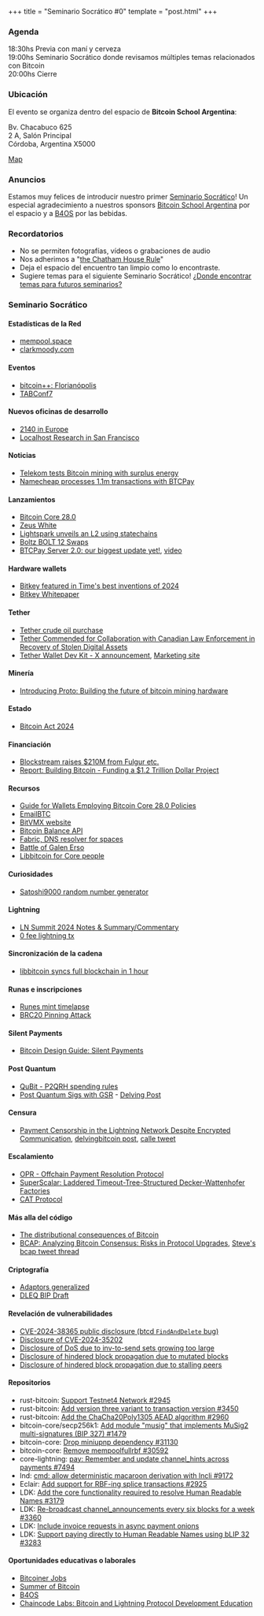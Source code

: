 +++
title = "Seminario Socrático #0"
template = "post.html"
+++

### Agenda

18:30hs Previa con maní y cerveza\
19:00hs Seminario Socrático donde revisamos múltiples temas relacionados con Bitcoin\
20:00hs Cierre

### Ubicación

El evento se organiza dentro del espacio de **Bitcoin School Argentina**:

Bv. Chacabuco 625\
2 A, Salón Principal\
Córdoba, Argentina X5000

[Map](https://maps.app.goo.gl/qKsJHTbN6XiK1h717) 

### Anuncios

Estamos muy felices de introducir nuestro primer [Seminario Socrático](/about)!
Un especial agradecimiento a nuestros sponsors [Bitcoin School Argentina](https://bitcoinschoolar.com/) por el espacio y
a [B4OS](https://www.libreriadesatoshi.com/b4os) por las bebidas.

### Recordatorios

- No se permiten fotografías, vídeos o grabaciones de audio
- Nos adherimos a "[the Chatham House Rule](https://www.chathamhouse.org/about-us/chatham-house-rule)"
- Deja el espacio del encuentro tan limpio como lo encontraste.
- Sugiere temas para el siguiente Seminario Socrático! [¿Donde encontrar temas para futuros seminarios?](/about/find-topics)

### Seminario Socrático

#### Estadísticas de la Red
- [mempool.space](https://mempool.space/)
- [clarkmoody.com](https://bitcoin.clarkmoody.com/dashboard/)
  
#### Eventos
- [bitcoin++: Florianópolis](https://btcplusplus.dev/conf/floripa)
- [TABConf7](https://6.tabconf.com/)


#### Nuevos oficinas de desarrollo
- [2140 in Europe](https://2140.dev/)
- [Localhost Research in San Francisco](https://lclhost.org/)

#### Noticias
- [Telekom tests Bitcoin mining with surplus energy](https://www.telekom.com/en/media/media-information/archive/test-bitcoin-mining-infrastructure-for-surplus-energy-1082684)
- [Namecheap processes 1.1m transactions with BTCPay](https://blog.btcpayserver.org/case-study-namecheap/)

#### Lanzamientos
- [Bitcoin Core 28.0](https://bitcoincore.org/en/releases/28.0/)
- [Zeus White](https://blog.zeusln.com/introducing-zeus-white/)
- [Lightspark unveils an L2 using statechains](https://bitcoinmagazine.com/business/lightspark-announces-new-bitcoin-l2-and-upgraded-uma-capabilities)
- [Boltz BOLT 12 Swaps](https://xcancel.com/boltzhq/status/1853834574914113720)
- [BTCPay Server 2.0: our biggest update yet!](https://blog.btcpayserver.org/btcpay-server-2-0/), [video](https://x.com/BtcpayServer/status/1851636343664791745)

#### Hardware wallets
- [Bitkey featured in Time's best inventions of 2024](https://time.com/7094838/block-bitkey/)
- [Bitkey Whitepaper](https://x.com/jesseposner/status/1852394646997217742)

#### Tether
- [Tether crude oil purchase](https://x.com/paoloardoino/status/1854897147499397437)
- [Tether Commended for Collaboration with Canadian Law Enforcement in Recovery of Stolen Digital Assets](https://tether.io/news/tether-commended-for-collaboration-with-canadian-law-enforcement-in-recovery-of-stolen-digital-assets/)
- [Tether Wallet Dev Kit - X announcement](https://x.com/Tether_to/status/1856019304031846811), [Marketing site](https://wallet.tether.io/)

#### Minería
- [Introducing Proto: Building the future of bitcoin mining hardware](https://www.mining.build/blog/introducing-proto-building-the-future-of-bitcoin-mining-hardware-2/)

#### Estado
- [Bitcoin Act 2024](https://x.com/TFTC21/status/1859636488281186736)


#### Financiación

- [Blockstream raises $210M from Fulgur etc.](https://blockstream.com/press-releases/2024-10-15-blockstream-secures-210m-dollars-led-fulgur-ventures-drive-layer-2-growth-expand-bitcoin-treasury/)
- [Report: Building Bitcoin - Funding a $1.2 Trillion Dollar Project](http://1a1z.com/fund.html)

#### Recursos

- [Guide for Wallets Employing Bitcoin Core 28.0 Policies](https://bitcoinops.org/en/bitcoin-core-28-wallet-integration-guide/)
- [EmailBTC](https://emailbtc.net/)
- [BitVMX website](https://bitvmx.org/)
- [Bitcoin Balance API](https://bitcoin-balance-api.com/)
- [Fabric, DNS resolver for spaces](https://github.com/spacesprotocol/fabric)
- [Battle of Galen Erso](https://github.com/bitcoin-dev-project/battle-of-galen-erso)
- [Libbitcoin for Core people](https://delvingbitcoin.org/t/libbitcoin-for-core-people/1222)

#### Curiosidades
- [Satoshi9000 random number generator](https://www.youtube.com/watch?v=bJiOia5PoGE)


#### Lightning
- [LN Summit 2024 Notes & Summary/Commentary](https://delvingbitcoin.org/t/ln-summit-2024-notes-summary-commentary/1198)
- [0 fee lightning tx](https://x.com/realtbast/status/1834213774674247987)


#### Sincronización de la cadena
- [libbitcoin syncs full blockchain in 1 hour](https://x.com/evoskuil/status/1847673128073187536)


#### Runas e inscripciones
- [Runes mint timelapse](https://x.com/mononautical/status/1851830349208363379)
- [BRC20 Pinning Attack](https://arxiv.org/abs/2410.11295)


#### Silent Payments
- [Bitcoin Design Guide: Silent Payments](https://bitcoin.design/guide/how-it-works/silent-payments/)


#### Post Quantum
- [QuBit - P2QRH spending rules](https://github.com/cryptoquick/bips/blob/p2qrh/bip-p2qrh.mediawiki)
- [Post Quantum Sigs with GSR](https://x.com/n1ckler/status/1854552545084977320) - [Delving Post](https://delvingbitcoin.org/t/winternitz-one-time-signatures-contrasting-between-lisp-and-script/1255)


#### Censura
- [Payment Censorship in the Lightning Network Despite Encrypted Communication](https://drops.dagstuhl.de/entities/document/10.4230/LIPIcs.AFT.2024.12), [delvingbitcoin post](https://delvingbitcoin.org/t/research-paper-on-ln-payment-censorship/1248), [calle tweet](https://x.com/callebtc/status/1856679659523490046)


#### Escalamiento
- [OPR - Offchain Payment Resolution Protocol](https://delvingbitcoin.org/t/a-fast-scalable-protocol-for-resolving-lightning-payments/1233)
- [SuperScalar: Laddered Timeout-Tree-Structured Decker-Wattenhofer Factories](https://delvingbitcoin.org/t/superscalar-laddered-timeout-tree-structured-decker-wattenhofer-factories/1143)
- [CAT Protocol](https://catprotocol.org/)


#### Más alla del código
- [The distributional consequences of Bitcoin](https://papers.ssrn.com/sol3/papers.cfm?abstract_id=4985877)
- [BCAP: Analyzing Bitcoin Consensus: Risks in Protocol Upgrades](https://github.com/bitcoin-cap/bcap), [Steve's bcap tweet thread](https://x.com/moneyball/status/1854585339119341796)


#### Criptografía
- [Adaptors generalized](https://reyify.com/blog/adaptors-generalised/)
- [DLEQ BIP Draft](https://mailing-list.bitcoindevs.xyz/bitcoindev/b0f40eab-42f3-4153-8083-b455fbd17e19n@googlegroups.com/)


#### Revelación de vulnerabilidades
- [CVE-2024-38365 public disclosure (btcd `FindAndDelete` bug)](https://delvingbitcoin.org/t/cve-2024-38365-public-disclosure-btcd-findanddelete-bug/1184)
- [Disclosure of CVE-2024-35202](https://bitcoincore.org/en/2024/10/08/disclose-blocktxn-crash/)
- [Disclosure of DoS due to inv-to-send sets growing too large](https://bitcoincore.org/en/2024/10/08/disclose-large-inv-to-send/)
- [Disclosure of hindered block propagation due to mutated blocks](https://bitcoincore.org/en/2024/10/08/disclose-mutated-blocks-hindering-propagation/)
- [Disclosure of hindered block propagation due to stalling peers](https://bitcoincore.org/en/2024/11/05/cb-stall-hindering-propagation/)


#### Repositorios
- rust-bitcoin: [Support Testnet4 Network #2945](https://github.com/rust-bitcoin/rust-bitcoin/pull/2945)
- rust-bitcoin: [Add version three variant to transaction version #3450](https://github.com/rust-bitcoin/rust-bitcoin/pull/3450)
- rust-bitcoin: [Add the ChaCha20Poly1305 AEAD algorithm #2960](https://github.com/rust-bitcoin/rust-bitcoin/pull/2960)
- bitcoin-core/secp256k1: [Add module "musig" that implements MuSig2 multi-signatures (BIP 327) #1479](https://github.com/bitcoin-core/secp256k1/pull/1479)
- bitcoin-core: [Drop miniupnp dependency #31130](https://github.com/bitcoin/bitcoin/pull/31130)
- bitcoin-core: [Remove mempoolfullrbf #30592](https://github.com/bitcoin/bitcoin/pull/30592)
- core-lightning: [pay: Remember and update channel_hints across payments #7494](https://github.com/ElementsProject/lightning/pull/7494)
- lnd: [cmd: allow deterministic macaroon derivation with lncli #9172](https://github.com/lightningnetwork/lnd/pull/9172)
- Eclair: [Add support for RBF-ing splice transactions #2925](https://github.com/ACINQ/eclair/pull/2925)
- LDK: [Add the core functionality required to resolve Human Readable Names #3179](https://github.com/lightningdevkit/rust-lightning/pull/3179)
- LDK: [Re-broadcast channel_announcements every six blocks for a week #3360](https://github.com/lightningdevkit/rust-lightning/pull/3360)
- LDK: [Include invoice requests in async payment onions](https://github.com/lightningdevkit/rust-lightning/pull/3207)
- LDK: [Support paying directly to Human Readable Names using bLIP 32 #3283](https://github.com/lightningdevkit/rust-lightning/pull/3283)


#### Oportunidades educativas o laborales
- [Bitcoiner Jobs](https://bitcoinerjobs.com/)
- [Summer of Bitcoin](https://www.summerofbitcoin.org/)
- [B4OS](https://www.libreriadesatoshi.com/b4os)
- [Chaincode Labs: Bitcoin and Lightning Protocol Development Education](https://learning.chaincode.com/)
